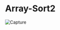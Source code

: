 # Array-Sort2

![Capture](https://user-images.githubusercontent.com/55505154/142557475-bbd6c8e4-3bc3-461f-a495-d76699f3b24d.JPG)
